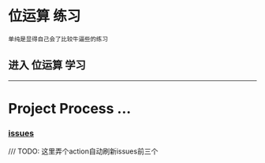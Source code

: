 # 位运算 练习

    单纯是显得自己会了比较牛逼些的练习

## 进入 <a herf="./doc/base.md">位运算</a> 学习

 
---

# Project Process ...

### [issues](https://github.com/weykon/bit-playground/issues)


/// TODO: 这里弄个action自动刷新issues前三个